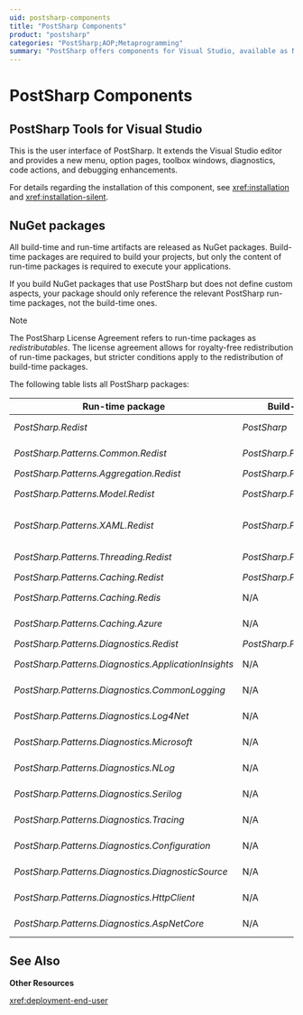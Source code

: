 ```yaml
---
uid: postsharp-components
title: "PostSharp Components"
product: "postsharp"
categories: "PostSharp;AOP;Metaprogramming"
summary: "PostSharp offers components for Visual Studio, available as NuGet packages or a zip archive for teams not using NuGet. It includes build-time and run-time packages for various functions and aspects."
---
```

# PostSharp Components


## PostSharp Tools for Visual Studio

This is the user interface of PostSharp. It extends the Visual Studio editor and provides a new menu, option pages, toolbox windows, diagnostics, code actions, and debugging enhancements.

For details regarding the installation of this component, see <xref:installation> and <xref:installation-silent>. 


## NuGet packages

All build-time and run-time artifacts are released as NuGet packages. Build-time packages are required to build your projects, but only the content of run-time packages is required to execute your applications.

If you build NuGet packages that use PostSharp but does not define custom aspects, your package should only reference the relevant PostSharp run-time packages, not the build-time ones.

> [!NOTE]
> The PostSharp License Agreement refers to run-time packages as *redistributables*. The license agreement allows for royalty-free redistribution of run-time packages, but stricter conditions apply to the redistribution of build-time packages. 

The following table lists all PostSharp packages:

| Run-time package | Build-time package | Description |
|------------------------------------------------------|--------------------------------------------------------|-------------------------------------------------|
| *PostSharp.Redist* | *PostSharp* | PostSharp Framework. The build-time package includes the PostSharp compiler. |
| *PostSharp.Patterns.Common.Redist* | *PostSharp.Patterns.Common* | Common logic shared between pattern libraries. Code contracts. |
| *PostSharp.Patterns.Aggregation.Redist* | *PostSharp.Patterns.Aggregation* | Aggretable and Disposable aspects. |
| *PostSharp.Patterns.Model.Redist* | *PostSharp.Patterns.Model* | NotifyPropertyChanged aspect and Undo/Redo. |
| *PostSharp.Patterns.XAML.Redist* | *PostSharp.Patterns.XAML* | Command, Dependency Property and Attached Property aspects. WPF controls for undo/redo. |
| *PostSharp.Patterns.Threading.Redist* | *PostSharp.Patterns.Threading* | Threading models, thread dispatching aspects, deadlock detection. |
| *PostSharp.Patterns.Caching.Redist* | *PostSharp.Patterns.Caching* | Caching aspect. |
| *PostSharp.Patterns.Caching.Redis* | N/A | Redis connector for *PostSharp.Patterns.Caching*.  |
| *PostSharp.Patterns.Caching.Azure* | N/A | Azure connector for *PostSharp.Patterns.Caching*.  |
| *PostSharp.Patterns.Diagnostics.Redist* | *PostSharp.Patterns.Diagnostics* | Logging aspect. |
| *PostSharp.Patterns.Diagnostics.ApplicationInsights* | N/A | Application Insights connector for *PostSharp.Patterns.Diagnostics*.  |
| *PostSharp.Patterns.Diagnostics.CommonLogging* | N/A | Common.Logging connector for *PostSharp.Patterns.Diagnostics*.  |
| *PostSharp.Patterns.Diagnostics.Log4Net* | N/A | Log4Net connector for *PostSharp.Patterns.Diagnostics*.  |
| *PostSharp.Patterns.Diagnostics.Microsoft* | N/A | Microsoft.Extensions.Logging connector for *PostSharp.Patterns.Diagnostics*.  |
| *PostSharp.Patterns.Diagnostics.NLog* | N/A | NLog connector for *PostSharp.Patterns.Diagnostics*.  |
| *PostSharp.Patterns.Diagnostics.Serilog* | N/A | Serilog connector for *PostSharp.Patterns.Diagnostics*.  |
| *PostSharp.Patterns.Diagnostics.Tracing* | N/A | System.Diagnostics connector for *PostSharp.Patterns.Diagnostics*.  |
| *PostSharp.Patterns.Diagnostics.Configuration* | N/A | Configuration of verbosity from a remote or local XML file. |
| *PostSharp.Patterns.Diagnostics.DiagnosticSource* | N/A | Collects events from <xref:System.Diagnostics.DiagnosticSource>.  |
| *PostSharp.Patterns.Diagnostics.HttpClient* | N/A | Collects events from <xref:System.Net.Http.HttpClient>.  |
| *PostSharp.Patterns.Diagnostics.AspNetCore* | N/A | Collects events from ASP.NET Core and ASP.NET 5. |

## See Also

**Other Resources**

<xref:deployment-end-user>
<br>
